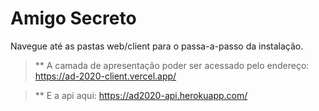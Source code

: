 # Amigo Secreto

Navegue até as pastas web/client para o passa-a-passo da instalação.

> ** A camada de apresentação poder ser acessado pelo endereço: https://ad-2020-client.vercel.app/

> ** E a api aqui: https://ad2020-api.herokuapp.com/
